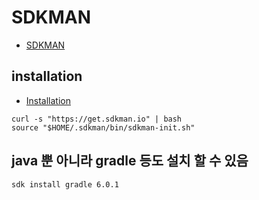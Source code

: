 # SDKMAN
* [SDKMAN](https://sdkman.io/)

## installation
* [Installation](https://sdkman.io/install)

```
curl -s "https://get.sdkman.io" | bash
source "$HOME/.sdkman/bin/sdkman-init.sh"
```

## java 뿐 아니라 gradle 등도 설치 할 수 있음
```
sdk install gradle 6.0.1
```